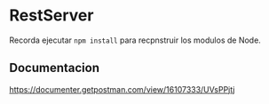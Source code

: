 # RestServer

Recorda ejecutar ```npm install``` para recpnstruir los modulos de Node.

## Documentacion
https://documenter.getpostman.com/view/16107333/UVsPPjtj
